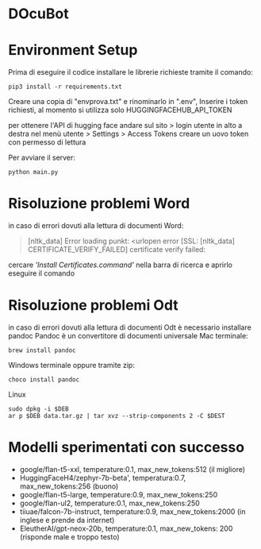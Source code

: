 # DOcuBot

# Environment Setup
Prima di eseguire il codice installare le librerie richieste tramite il comando:

```shell
pip3 install -r requirements.txt
```
Creare una copia di "envprova.txt" e rinominarlo in ".env",
Inserire i token richiesti, al momento si utilizza solo HUGGINGFACEHUB_API_TOKEN

per ottenere l'API di hugging face andare sul sito > login utente
in alto a destra nel menù utente > Settings > Access Tokens
creare un uovo token con permesso di lettura

Per avviare il server:
```shell
python main.py
```

# Risoluzione problemi Word
in caso di errori dovuti alla lettura di documenti Word:
> [nltk_data] Error loading punkt: <urlopen error [SSL:
> [nltk_data]     CERTIFICATE_VERIFY_FAILED] certificate verify failed:
> 
cercare *'Install Certificates.command'* nella barra di ricerca e aprirlo
eseguire il comando

# Risoluzione problemi Odt
in caso di errori dovuti alla lettura di documenti Odt è necessario installare pandoc
Pandoc è un convertitore di documenti universale
Mac terminale:
```shell
brew install pandoc
```
Windows terminale oppure tramite zip:
```shell
choco install pandoc
```
Linux
```shell
sudo dpkg -i $DEB
ar p $DEB data.tar.gz | tar xvz --strip-components 2 -C $DEST
```


# Modelli sperimentati con successo
* google/flan-t5-xxl, temperature:0.1, max_new_tokens:512 (il migliore)
* HuggingFaceH4/zephyr-7b-beta', temperatura:0.7, max_new_tokens:256 (buono)
* google/flan-t5-large, temperature:0.9, max_new_tokens:250 
* google/flan-ul2, temperature:0.1, max_new_tokens:250
* tiiuae/falcon-7b-instruct, temperature:0.9, max_new_tokens:2000 (in inglese e prende da internet)
* EleutherAI/gpt-neox-20b, temperature:0.1, max_new_tokens: 200 (risponde male e troppo testo)


